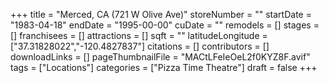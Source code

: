 +++
title = "Merced, CA (721 W Olive Ave)"
storeNumber = ""
startDate = "1983-04-18"
endDate = "1995-00-00"
cuDate = ""
remodels = []
stages = []
franchisees = []
attractions = []
sqft = ""
latitudeLongitude = ["37.31828022","-120.4827837"]
citations = []
contributors = []
downloadLinks = []
pageThumbnailFile = "MACtLFeIeOeL2f0KYZ8F.avif"
tags = ["Locations"]
categories = ["Pizza Time Theatre"]
draft = false
+++

